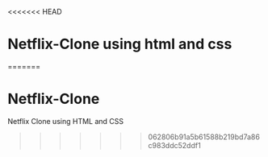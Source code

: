 <<<<<<< HEAD
# Netflix-Clone using html and css
=======
# Netflix-Clone 
Netflix Clone using HTML and CSS
>>>>>>> 062806b91a5b61588b219bd7a86c983ddc52ddf1
